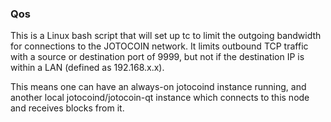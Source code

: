 ### Qos ###

This is a Linux bash script that will set up tc to limit the outgoing bandwidth for connections to the JOTOCOIN network. It limits outbound TCP traffic with a source or destination port of 9999, but not if the destination IP is within a LAN (defined as 192.168.x.x).

This means one can have an always-on jotocoind instance running, and another local jotocoind/jotocoin-qt instance which connects to this node and receives blocks from it.
